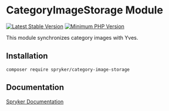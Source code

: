 # CategoryImageStorage Module
[![Latest Stable Version](https://poser.pugx.org/spryker/category-image-storage/v/stable.svg)](https://packagist.org/packages/spryker/category-image-storage)
[![Minimum PHP Version](https://img.shields.io/badge/php-%3E%3D%208.1-8892BF.svg)](https://php.net/)

This module synchronizes category images with Yves.

## Installation

```
composer require spryker/category-image-storage
```

## Documentation

[Spryker Documentation](https://docs.spryker.com)
